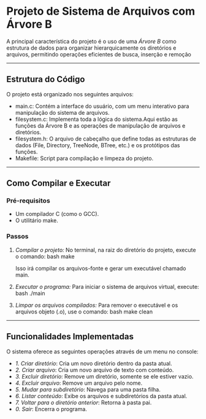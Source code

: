 # Projeto de Sistema de Arquivos com Árvore B

A principal característica do projeto é o uso de uma *Árvore B* como estrutura de dados para organizar hierarquicamente os diretórios e arquivos, permitindo operações eficientes de busca, inserção e remoção

---

## Estrutura do Código

O projeto está organizado nos seguintes arquivos:

* main.c: Contém a interface do usuário, com um menu interativo para manipulação do sistema de arquivos.
* filesystem.c: Implementa toda a lógica do sistema.Aqui estão as funções da Árvore B e as operações de manipulação de arquivos e diretórios.
* filesystem.h: O arquivo de cabeçalho que define todas as estruturas de dados (File, Directory, TreeNode, BTree, etc.) e os protótipos das funções.
* Makefile: Script para compilação e limpeza do projeto.

---

## Como Compilar e Executar

### Pré-requisitos
* Um compilador C (como o GCC).
* O utilitário make.

### Passos

1.  *Compilar o projeto:*
    No terminal, na raiz do diretório do projeto, execute o comando:
    bash
    make
    
    Isso irá compilar os arquivos-fonte e gerar um executável chamado main.

2.  *Executar o programa:*
    Para iniciar o sistema de arquivos virtual, execute:
    bash
    ./main
    

3.  *Limpar os arquivos compilados:*
    Para remover o executável e os arquivos objeto (.o), use o comando:
    bash
    make clean
    

---

## Funcionalidades Implementadas

O sistema oferece as seguintes operações através de um menu no console:

* *1. Criar diretório*: Cria um novo diretório dentro da pasta atual.
* *2. Criar arquivo*: Cria um novo arquivo de texto com conteúdo.
* *3. Excluir diretório*: Remove um diretório, somente se ele estiver vazio.
* *4. Excluir arquivo*: Remove um arquivo pelo nome.
* *5. Mudar para subdiretório*: Navega para uma pasta filha.
* *6. Listar conteúdo*: Exibe os arquivos e subdiretórios da pasta atual.
* *7. Voltar para o diretório anterior*: Retorna à pasta pai.
* *0. Sair*: Encerra o programa.